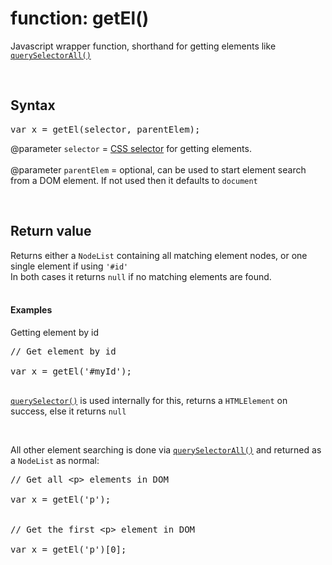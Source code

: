 # function: getEl()
Javascript wrapper function, shorthand for getting elements like <code><a href="https://developer.mozilla.org/en-US/docs/Web/API/Document/querySelectorAll">querySelectorAll()</a></code>

<br />

## Syntax
<pre>
var x = getEl(selector, parentElem);
</pre>

@parameter <code>selector</code> = <a href="https://developer.mozilla.org/en-US/docs/Web/CSS/CSS_Selectors">CSS selector</a> for getting elements.
<br /><br />
@parameter <code>parentElem</code> = optional, can be used to start element search from a DOM element. If not used then it defaults to <code>document</code>

<br />

## Return value
Returns either a <code>NodeList</code> containing all matching element nodes, or one single element if using <code>'#id'</code><br />
In both cases it returns <code>null</code> if no matching elements are found.<br /><br />

#### Examples
Getting element by id<br />
<pre>
// Get element by id

var x = getEl('#myId');

</pre>
<code><a href="https://developer.mozilla.org/en-US/docs/Web/API/Document/querySelector">querySelector()</a></code> is used internally for this, returns a <code>HTMLElement</code> on success, else it returns <code>null</code>

<br />

All other element searching is done via <code><a href="https://developer.mozilla.org/en-US/docs/Web/API/Document/querySelectorAll">querySelectorAll()</a></code> and returned as a <code>NodeList</code> as normal:<br />
<pre>
// Get all &lt;p&gt; elements in DOM

var x = getEl('p');


// Get the first &lt;p&gt; element in DOM

var x = getEl('p')[0];

</pre>


